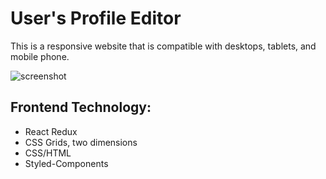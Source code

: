 # User's Profile Editor
This is a responsive website that is compatible with desktops, tablets, and mobile phone.


![screenshot](./src/images/responsivewebsite.gif?raw=true)

## Frontend Technology:
- React Redux
- CSS Grids, two dimensions
- CSS/HTML
- Styled-Components
